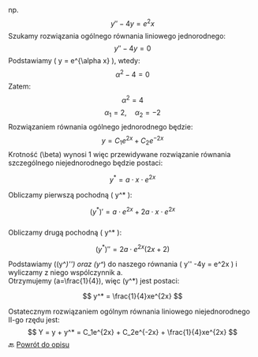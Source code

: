 np.
$$ y'' -4y = e^2x $$
Szukamy rozwiązania ogólnego równania liniowego jednorodnego:
$$ y'' -4y = 0 $$
Podstawiamy \( y = e^{\alpha x} \), wtedy:
$$
\alpha^2 - 4 = 0
$$
Zatem:
$$
\alpha^2 = 4
$$
$$
\alpha_1 = 2, \quad \alpha_2 = -2
$$
Rozwiązaniem równania ogólnego jednorodnego będzie:
$$ y = C_1e^{2x} + C_2 e^{-2x} $$
Krotność \(\beta\) wynosi 1 więc przewidywane rozwiązanie równania szczególnego niejednorodnego będzie postaci:

$$
y^* = a \cdot x \cdot e^{2x}
$$

Obliczamy pierwszą pochodną \( y^* \):  

$$
(y^*)' = a \cdot e^{2x} + 2a \cdot x \cdot e^{2x}
$$  
Obliczamy drugą pochodną \( y^* \):  

$$
(y^*)'' = 2a\cdot e^{2x}(2x+2)
$$

Podstawiamy \((y^*)''\) oraz \(y^*\) do naszego równania \( y'' -4y = e^2x \) i wyliczamy z niego wspólczynnik a.  
Otrzymujemy \(a=\frac{1}{4}\), więc \(y^*\) jest postaci:

$$ y^* = \frac{1}{4}xe^{2x} $$  

Ostatecznym rozwiązaniem ogólnym równania liniowego niejednorodnego II-go rzędu jest:
$$ Y = y + y^* = C_1e^{2x} + C_2e^{-2x} + \frac{1}{4}xe^{2x} $$
🔙 [Powrót do opisu](metoda2-rzedu-2.md)
